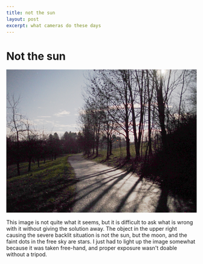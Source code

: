 ```yaml
---
title: not the sun
layout: post
excerpt: what cameras do these days
---
```


# Not the sun

<div align='center'><img class='greenframe' src='/images/darksun.jpg'></div>

This image is not quite what it seems, but it is difficult to ask what is wrong with
it without giving the solution away. The object in the upper right causing the severe
backlit situation is not the sun, but the moon, and the faint dots in the free sky
are stars. I just had to light up the image somewhat because it was taken free-hand,
and proper exposure wasn't doable without a tripod.
